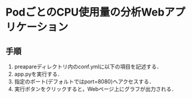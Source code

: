 # PodごとのCPU使用量の分析Webアプリケーション

## 手順
1. preapareディレクトリ内のconf.ymlに以下の項目を記述する．
1. app.pyを実行する．
1. 指定のポート(デフォルトではport=8080)へアクセスする．
1. 実行ボタンをクリックすると，Webページ上にグラフが出力される．
